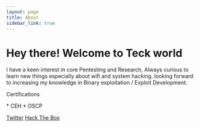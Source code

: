 ```yaml
---
layout: page
title: About
sidebar_link: true
---
```


<h1 class="message">
  Hey there! Welcome to Teck world
</h1>

I have a keen interest in core Pentesting and Research, Always curious to learn new things especially about wifi and system hacking.
looking forward to increasing my knowledge in Binary exploitation / Exploit Development.
<p class="message">
  Certifications
</p>
* CEH
* OSCP

[Twitter](https://twitter.com/Teck__K2) [Hack The Box](https://www.hackthebox.eu/profile/966)
